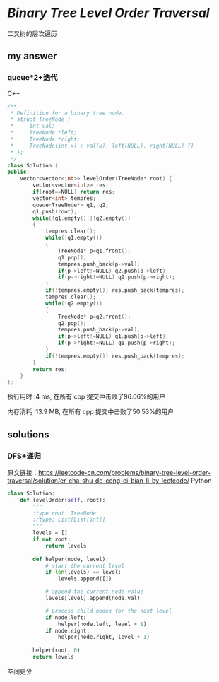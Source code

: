 # *Binary Tree Level Order Traversal*
二叉树的层次遍历

## my answer

### queue*2+迭代
C++
```C++
/**
 * Definition for a binary tree node.
 * struct TreeNode {
 *     int val;
 *     TreeNode *left;
 *     TreeNode *right;
 *     TreeNode(int x) : val(x), left(NULL), right(NULL) {}
 * };
 */
class Solution {
public:
    vector<vector<int>> levelOrder(TreeNode* root) {
        vector<vector<int>> res;
        if(root==NULL) return res;
        vector<int> tempres;
        queue<TreeNode*> q1, q2;
        q1.push(root);
        while(!q1.empty()||!q2.empty())
        {
            tempres.clear();
            while(!q1.empty())
            {
                TreeNode* p=q1.front();
                q1.pop();
                tempres.push_back(p->val);
                if(p->left!=NULL) q2.push(p->left);
                if(p->right!=NULL) q2.push(p->right);
            }
            if(!tempres.empty()) res.push_back(tempres);
            tempres.clear();
            while(!q2.empty())
            {
                TreeNode* p=q2.front();
                q2.pop();
                tempres.push_back(p->val);
                if(p->left!=NULL) q1.push(p->left);
                if(p->right!=NULL) q1.push(p->right);
            }
            if(!tempres.empty()) res.push_back(tempres);
        }
        return res;
    }
};
```
执行用时 :4 ms, 在所有 cpp 提交中击败了96.06%的用户

内存消耗 :13.9 MB, 在所有 cpp 提交中击败了50.53%的用户
## solutions

### DFS+递归
原文链接：https://leetcode-cn.com/problems/binary-tree-level-order-traversal/solution/er-cha-shu-de-ceng-ci-bian-li-by-leetcode/
Python
```Python
class Solution:
    def levelOrder(self, root):
        """
        :type root: TreeNode
        :rtype: List[List[int]]
        """
        levels = []
        if not root:
            return levels
        
        def helper(node, level):
            # start the current level
            if len(levels) == level:
                levels.append([])

            # append the current node value
            levels[level].append(node.val)

            # process child nodes for the next level
            if node.left:
                helper(node.left, level + 1)
            if node.right:
                helper(node.right, level + 1)
            
        helper(root, 0)
        return levels
```
空间更少

